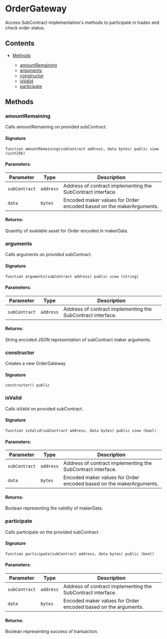 # OrderGateway


Access SubContract implementation's methods to participate in trades and check order status.

## Contents


 - [Methods](undefined)
    
     - [amountRemaining](#amountremaining)
     - [arguments](#arguments)
     - [constructor](#constructor)
     - [isValid](#isvalid)
     - [participate](#participate)
    

## Methods

### amountRemaining


Calls amountRemaining on provided subContract.

#### Signature

```solidity
function amountRemaining(subContract address, data bytes) public view (uint256)
```

#### Parameters:

Parameter | Type | Description
--- | --- | ---
`subContract` | `address` | Address of contract implementing the SubContract interface.
`data` | `bytes` | Encoded maker values for Order encoded based on the makerArguments.

#### Returns:


Quantity of available asset for Order encoded in makerData.

### arguments


Calls arguments on provided subContract.

#### Signature

```solidity
function arguments(subContract address) public view (string)
```

#### Parameters:

Parameter | Type | Description
--- | --- | ---
`subContract` | `address` | Address of contract implementing the SubContract interface.

#### Returns:


String encoded JSON representation of subContract maker arguments.

### constructor


Creates a new OrderGateway

#### Signature

```solidity
constructor() public
```

### isValid


Calls isValid on provided subContract.

#### Signature

```solidity
function isValid(subContract address, data bytes) public view (bool)
```

#### Parameters:

Parameter | Type | Description
--- | --- | ---
`subContract` | `address` | Address of contract implementing the SubContract interface.
`data` | `bytes` | Encoded maker values for Order encoded based on the makerArguments.

#### Returns:


Boolean representing the validity of makerData.

### participate


Calls participate on the provided subContract.

#### Signature

```solidity
function participate(subContract address, data bytes) public (bool)
```

#### Parameters:

Parameter | Type | Description
--- | --- | ---
`subContract` | `address` | Address of contract implementing the SubContract interface.
`data` | `bytes` | Encoded maker values for Order encoded based on the arguments.

#### Returns:


Boolean representing success of transaction.
